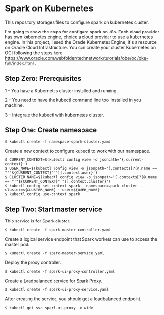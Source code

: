 # Spark on Kubernetes
This repository storages files to configure spark on kubernetes cluster. 

I'm going to show the steps for configure spark on k8s. Each cloud provider has own kubernetes engine, choice a cloud provider to use a kubernetes engine. In this project, i used the Oracle Kubernetes Engine, it's a resource on Oracle Cloud Infrastructure. You can create your cluster Kubernetes on OCI following the steps here https://www.oracle.com/webfolder/technetwork/tutorials/obe/oci/oke-full/index.html .


## Step Zero: Prerequisites
1 - You have a Kubernetes cluster installed and running.

2 - You need to have the kubectl command line tool installed in you machine.

3 - Integrate the kubectl with kubernetes cluster.

## Step One: Create namespace
```
$ kubectl create -f namespace-spark-cluster.yaml
```
Create a new context to configure kubectl to work with our namespace.
```
$ CURRENT_CONTEXT=$(kubectl config view -o jsonpath='{.current-context}')
$ USER_NAME=$(kubectl config view -o jsonpath='{.contexts[?(@.name == "'"${CURRENT_CONTEXT}"'")].context.user}')
$ CLUSTER_NAME=$(kubectl config view -o jsonpath='{.contexts[?(@.name == "'"${CURRENT_CONTEXT}"'")].context.cluster}')
$ kubectl config set-context spark --namespace=spark-cluster --cluster=${CLUSTER_NAME} --user=${USER_NAME}
$ kubectl config use-context spark
```
## Step Two: Start master service
This service is for Spark cluster.
```
$ kubectl create -f spark-master-controller.yaml

```
Create a logical service endpoint that Spark workers can use to access the master pod.
```
$ kubectl create -f spark-master-service.yaml
```
Deploy the proxy controller.
```
$ kubectl create -f spark-ui-proxy-controller.yaml
```
 Create a Loadbalanced service for Spark Proxy.
 ```
 $ kubectl create -f spark-ui-proxy-service.yaml
 ```
 After creating the service, you should get a loadbalanced endpoint.
 ```
 $ kubectl get svc spark-ui-proxy -o wide
 ```
